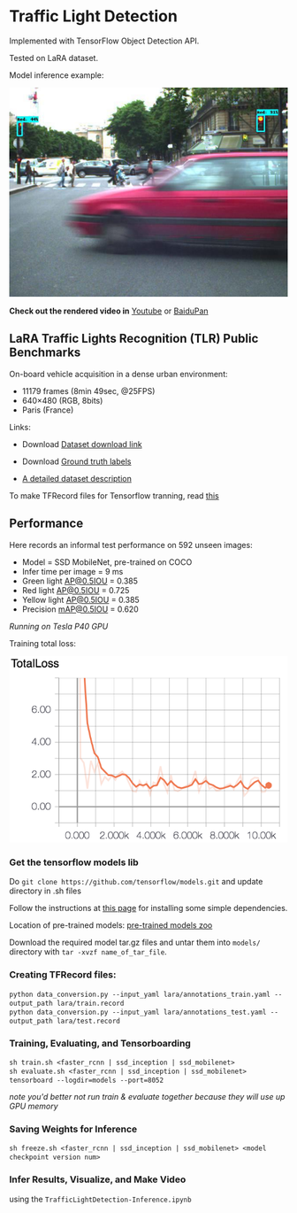 [//]: # (Image References)
[i3738]: ./examples/frame_003738.jpg
[aloss]: ./examples/TotLoss.png

# Traffic Light Detection

Implemented with TensorFlow Object Detection API. 

Tested on LaRA dataset.

Model inference example:

![alt-text][i3738]

**Check out the rendered video in** 
[Youtube](https://youtu.be/BcPy9m__bY4) or 
[BaiduPan](https://pan.baidu.com/s/1slwWdBJ)



## LaRA Traffic Lights Recognition (TLR) Public Benchmarks

On-board vehicle acquisition in a dense urban environment:

- 11179 frames (8min 49sec, @25FPS)
- 640×480 (RGB, 8bits)
- Paris (France)

Links:

- Download [Dataset download link](http://s150102174.onlinehome.fr/Lara/files/Lara_UrbanSeq1_JPG.zip)

- Download [Ground truth labels](http://s150102174.onlinehome.fr/Lara/files/Lara_UrbanSeq1_GroundTruth_GT.txt)

- [A detailed dataset description](http://www.lara.prd.fr/benchmarks/trafficlightsrecognition)

To make TFRecord files for Tensorflow tranning, read [this](lara/README.md)



## Performance

Here records an informal test performance on 592 unseen images:

- Model = SSD MobileNet, pre-trained on COCO 
- Infer time per image = 9 ms 
- Green  light AP@0.5IOU = 0.385
- Red    light AP@0.5IOU = 0.725
- Yellow light AP@0.5IOU = 0.385
- Precision   mAP@0.5IOU = 0.620

*Running on Tesla P40 GPU*

Training total loss:

![alt-text][aloss]



### Get the tensorflow models lib

Do `git clone https://github.com/tensorflow/models.git` and update directory in .sh files

Follow the instructions at [this page](https://github.com/tensorflow/models/blob/master/research/object_detection/g3doc/installation.md) for installing some simple dependencies.

Location of pre-trained models:
[pre-trained models zoo](https://github.com/tensorflow/models/blob/master/research/object_detection/g3doc/detection_model_zoo.md)

Download the required model tar.gz files and untar them into `models/` directory with `tar -xvzf name_of_tar_file`.



### Creating TFRecord files:

```shell
python data_conversion.py --input_yaml lara/annotations_train.yaml --output_path lara/train.record
python data_conversion.py --input_yaml lara/annotations_test.yaml --output_path lara/test.record
```


### Training, Evaluating, and Tensorboarding

```shell
sh train.sh <faster_rcnn | ssd_inception | ssd_mobilenet>
sh evaluate.sh <faster_rcnn | ssd_inception | ssd_mobilenet>
tensorboard --logdir=models --port=8052
```

*note you'd better not run train & evaluate together because they will use up GPU memory*


### Saving Weights for Inference

```shell
sh freeze.sh <faster_rcnn | ssd_inception | ssd_mobilenet> <model checkpoint version num>
```


### Infer Results, Visualize, and Make Video
using the `TrafficLightDetection-Inference.ipynb`